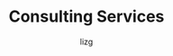 ---
title: Consulting Services
type: landing
author: lizg

sections:
  - block: markdown
    id: specialties
    content:
      title: Statistical Analysis and Data Science
      text: My main programming language is R. R is open source which supports reproducability, a part of the open science movement. R also allows me to create pipelines from data cleaning to data analysis to re-run analyses in an efficient, seamless, and reproducible manner. <p> I am also familiar with other statistical software such as SPSS, SAS, and Mplus. </p>
  - block: markdown
    id: statistics
    content:
      title: Advanced Statistical Analyses
      text: |
        I am familiar with a range of statistical techniques to answer empirical research questions, including: 

        - **Structural Equation Modelling (SEM)**: How do these variables influence each other? In these models, we can also use latent variable modelling to increase precision of our findings. This approach includes mediation and moderation models.
        - **Latent Variable Modelling**: How do individual data sources represent or measure larger theoretical concepts (latent variables)? Latent Variable Modelling includes Confirmatory Factor Analysis (CFA), meaning we are testing if certain items may represent subcategories, or subscales of an overall measure.
        - **Latent Growth Modelling (Longitudinal Data)**: Are there changes in these variables over time? Do certain variables or interventions impact change? 
        - **Latent Profile Analysis**: Within this population, are there distinct groups based on certain characteristics (variables)?
        - **Meta-Analysis**: How does a relationship between two variables, including an intervention and various outcomes, vary across research studies? How strong is this relationship?

        Many of the following approaches are based on regression modelling, which is relies on certain types of data. I am also familiar with techniques for non-normally distributed or non-continuous data (for example, logistic regression). I often consult with researchers to ensure research questions are compatible with data, whether pre or post data collection. 

        **Other specialities:**
        - Reliability Statistics (Kappa, ICC, Chronbach's alpha)
        - Odds Ratios, Risk Ratios
        - Specificity / Sensitivity (AOC)
  - block: markdown
    id: data science
    content:
      title: Data Science
      text: |
        - Data Visualization: Bringing data to life using graphics. There are many pre-exisiting packages built in R that maximize visual insights specific to the data type or analysis. I can adjust color schemes and font to match your institution or business branding.
        - Data Cleaning: Converting data from data collection into variables that are useful in analyses.
        - Data Missingness: There are many approaches to data missingness, which is often dependent on your data and analytic plan. I am familiar with a range of imputation methods to help create full datasets when needed, or the use of analytic approaches that account for missingness (FIML).
        - Webscraping: Extracting data from online sources into a spreadsheet that can be used for decision making, data visualizations, or data analyses.
        - Text-Based Data: Turning qualitative data into a quantitative format. This might include automated coding of free text response items in a survey, or short interview transcripts.
  - block: markdown
    id: fees
    content:
      title: Fees
      text: |
        - Hourly Rate = $75/hr
        - **Discounted rate** available for **graduate students** and **early career** researchers ($50/hr).
        - Data Analysis projects resulting in a full manuscript usually take around 20 hours.
        - Once a manuscript is submitted, I will not charge for minor edits during the revision process.
        - I can accept checks or online payment (3% processing fee).


---